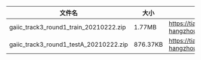 |文件名|大小|链接|
|-----|----|--|
| gaiic_track3_round1_train_20210222.zip|1.77MB| https://tianchi-competition.oss-cn-hangzhou.aliyuncs.com/531851/gaiic_track3_round1_train_20210222.zip |
| gaiic_track3_round1_testA_20210222.zip|876.37KB| https://tianchi-competition.oss-cn-hangzhou.aliyuncs.com/531851/gaiic_track3_round1_testA_20210222.zip |



